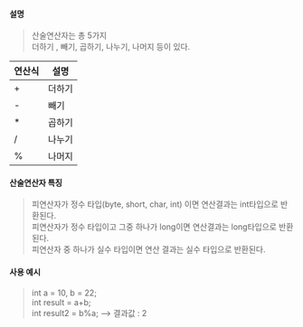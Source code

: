 #### 설명
> 산술연산자는 총 5가지  
> 더하기 , 빼기, 곱하기, 나누기, 나머지 등이 있다.

|연산식|설명|
|---|---|
|+|더하기|
|-|빼기|
|\*|곱하기|
|/|나누기|
|%|나머지|

#### 산술연산자 특징
> 피연산자가 정수 타입(byte, short, char, int) 이면 연산결과는 int타입으로 반환된다.  
> 피연산자가 정수 타입이고 그중 하나가 long이면 연산결과는  long타입으로 반환된다.  
> 피연산자 중 하나가 실수 타입이면 연산 결과는 실수 타입으로 반환된다.  
#### 사용 예시
> int a = 10, b = 22;  
> int result = a+b;  
> int result2 = b%a;  --> 결과값 : 2 